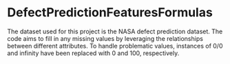 # DefectPredictionFeaturesFormulas
The dataset used for this project is the NASA defect prediction dataset. The code aims to fill in any missing values by leveraging the relationships between different attributes. To handle problematic values, instances of 0/0 and infinity have been replaced with 0 and 100, respectively.
